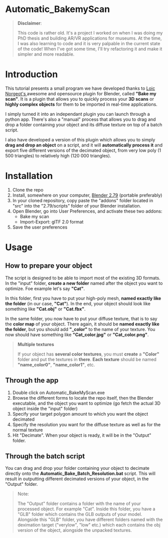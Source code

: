 # Automatic_BakemyScan

>**Disclaimer**:
> 
>This code is rather old. It's a project I worked on when I was doing my PhD thesis and building AR/VR applications for museums. At the time, I was also learning to code and it is very palpable in the current state of the code! When I've got some time, I'll try refactoring it and make it simpler and more readable.

# Introduction

This tutorial presents a small program we have developed thanks to <a href="http://bakemyscan.org/" target="blank">Loic Norgeot's </a> awesome and opensource plugin for Blender, called **"Bake my scan"**. It is a plugin that allows you to quickly process your **3D scans** or **highly complex objects** for them to be imported in real-time applications.

I simply turned it into an independant plugin you can launch through a python app. There's also a "manual" process that allows you to drag and drop a folder containing your object and its diffuse texture on top of a batch script.

I also have developed a version of this plugin which allows you to simply **drag and drop an object** on a script, and it will **automatically process it** and export five different versions of the decimated object, from very low poly (1 500 triangles) to relatively high (120 000 triangles). 

# Installation
1. Clone the repo
2. Install, somewhere on your computer, [Blender 2.79](https://www.blender.org/download/releases/2-79/) (portable preferably)
3. In your cloned repository, copy paste the "addons" folder located in "src" into the "2.79/scripts" folder of your Blender installation.
4. Open Blender, go into User Preferences, and activate these two addons:
    - Bake my scan
    - Import-Export: glTF 2.0 format
5. Save the user preferences


# Usage
## How to prepare your object
The script is designed to be able to import most of the existing 3D formats. In the "input" folder, **create a new folder** named after the object you want to optimize. Foe example let's say **"Cat"**.

In this folder, first you have to put your high-poly mesh, **named exactly like the folder** (in our case, **"Cat"**). In the end, your object should look like something like **"Cat.obj"** or **"Cat.fbx"**.

In the same folder, you now have to put your diffuse texture, that is to say the **color map** of your object. There again, it should be **named exactly like the folder**, but you should add **"_color"** to the name of your texture. You now should have something like **"Cat_color.jpg"** or **"Cat_color.png"**.

> **Multiple textures**
>
> If your object has **several color textures**, you must **create** a **"Color"** folder and put the textures in **there**. **Each texture** should be named **"name_color0"**, **"name_color1"**, etc.


## Through the app
1. Double click on Automatic_BakeMyScan.exe
2. Browse the different forms to locate the repo itself, then the Blender executable, and the object you want to optimize (go fetch the actual 3D object inside the "input" folder)
3. Specify your target polygon amount to which you want the object decimated
4. Specify the resolution you want for the diffuse texture as well as for the normal texture
5. Hit "Decimate". When your object is ready, it will be in the "Output" folder.


## Through the batch script
You can drag and drop your folder containing your object to decimate directly onto the **Automatic_Bake_Batch_Resolution.bat** script. This will result in outputting different decimated versions of your object, in the "Output" folder.

>Note:
> 
> The "Output" folder contains a folder with the name of your processed object. For example "Cat". Inside this folder, you have a "GLB" folder which contains the GLB outputs of your model. Alongside this "GLB" folder, you have different folders named with the deximation target ("verylow", "low" etc.) which each contains the obj version of the object, alongside the unpacked textures.